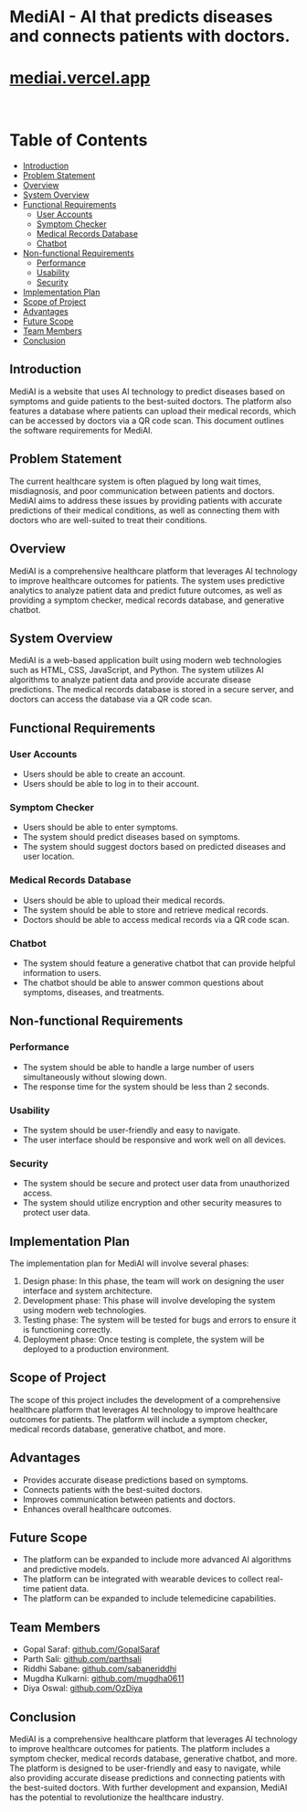 # MediAI - AI that predicts diseases and connects patients with doctors.

# [mediai.vercel.app](https://mediai.vercel.app)

<br>

# Table of Contents

- [Introduction](#introduction)
- [Problem Statement](#problem-statement)
- [Overview](#overview)
- [System Overview](#system-overview)
- [Functional Requirements](#functional-requirements)
  - [User Accounts](#user-accounts)
  - [Symptom Checker](#symptom-checker)
  - [Medical Records Database](#medical-records-database)
  - [Chatbot](#chatbot)
- [Non-functional Requirements](#non-functional-requirements)
  - [Performance](#performance)
  - [Usability](#usability)
  - [Security](#security)
- [Implementation Plan](#implementation-plan)
- [Scope of Project](#scope-of-project)
- [Advantages](#advantages)
- [Future Scope](#future-scope)
- [Team Members](#team-members)
- [Conclusion](#conclusion)

## Introduction<a name="introduction"></a>

MediAI is a website that uses AI technology to predict diseases based on symptoms and guide patients to the best-suited doctors. The platform also features a database where patients can upload their medical records, which can be accessed by doctors via a QR code scan. This document outlines the software requirements for MediAI.

## Problem Statement<a name="problem-statement"></a>

The current healthcare system is often plagued by long wait times, misdiagnosis, and poor communication between patients and doctors. MediAI aims to address these issues by providing patients with accurate predictions of their medical conditions, as well as connecting them with doctors who are well-suited to treat their conditions.

## Overview<a name="overview"></a>

MediAI is a comprehensive healthcare platform that leverages AI technology to improve healthcare outcomes for patients. The system uses predictive analytics to analyze patient data and predict future outcomes, as well as providing a symptom checker, medical records database, and generative chatbot.

## System Overview<a name="system-overview"></a>

MediAI is a web-based application built using modern web technologies such as HTML, CSS, JavaScript, and Python. The system utilizes AI algorithms to analyze patient data and provide accurate disease predictions. The medical records database is stored in a secure server, and doctors can access the database via a QR code scan.

## Functional Requirements<a name="functional-requirements"></a>

### User Accounts<a name="user-accounts"></a>

- Users should be able to create an account.
- Users should be able to log in to their account.

### Symptom Checker<a name="symptom-checker"></a>

- Users should be able to enter symptoms.
- The system should predict diseases based on symptoms.
- The system should suggest doctors based on predicted diseases and user location.

### Medical Records Database<a name="medical-records-database"></a>

- Users should be able to upload their medical records.
- The system should be able to store and retrieve medical records.
- Doctors should be able to access medical records via a QR code scan.

### Chatbot<a name="chatbot"></a>

- The system should feature a generative chatbot that can provide helpful information to users.
- The chatbot should be able to answer common questions about symptoms, diseases, and treatments.

## Non-functional Requirements<a name="non-functional-requirements"></a>

### Performance

- The system should be able to handle a large number of users simultaneously without slowing down.
- The response time for the system should be less than 2 seconds.

### Usability

- The system should be user-friendly and easy to navigate.
- The user interface should be responsive and work well on all devices.

### Security

- The system should be secure and protect user data from unauthorized access.
- The system should utilize encryption and other security measures to protect user data.

## Implementation Plan<a name="implementation-plan"></a>

The implementation plan for MediAI will involve several phases:

1. Design phase: In this phase, the team will work on designing the user interface and system architecture.
2. Development phase: This phase will involve developing the system using modern web technologies.
3. Testing phase: The system will be tested for bugs and errors to ensure it is functioning correctly.
4. Deployment phase: Once testing is complete, the system will be deployed to a production environment.

## Scope of Project<a name="scope-of-project"></a>

The scope of this project includes the development of a comprehensive healthcare platform that leverages AI technology to improve healthcare outcomes for patients. The platform will include a symptom checker, medical records database, generative chatbot, and more.

## Advantages<a name="advantages"></a>

- Provides accurate disease predictions based on symptoms.
- Connects patients with the best-suited doctors.
- Improves communication between patients and doctors.
- Enhances overall healthcare outcomes.

## Future Scope<a name="future-scope"></a>

- The platform can be expanded to include more advanced AI algorithms and predictive models.
- The platform can be integrated with wearable devices to collect real-time patient data.
- The platform can be expanded to include telemedicine capabilities.

## Team Members<a name="team-members"></a>

- Gopal Saraf: [github.com/GopalSaraf](https://github.com/GopalSaraf)
- Parth Sali: [github.com/parthsali](https://github.com/parthsali)
- Riddhi Sabane: [github.com/sabaneriddhi](https://github.com/sabaneriddhi)
- Mugdha Kulkarni: [github.com/mugdha0611](https://github.com/mugdha0611)
- Diya Oswal: [github.com/OzDiya](https://github.com/OzDiya)

## Conclusion<a name="conclusion"></a>

MediAI is a comprehensive healthcare platform that leverages AI technology to improve healthcare outcomes for patients. The platform includes a symptom checker, medical records database, generative chatbot, and more. The platform is designed to be user-friendly and easy to navigate, while also providing accurate disease predictions and connecting patients with the best-suited doctors. With further development and expansion, MediAI has the potential to revolutionize the healthcare industry.
